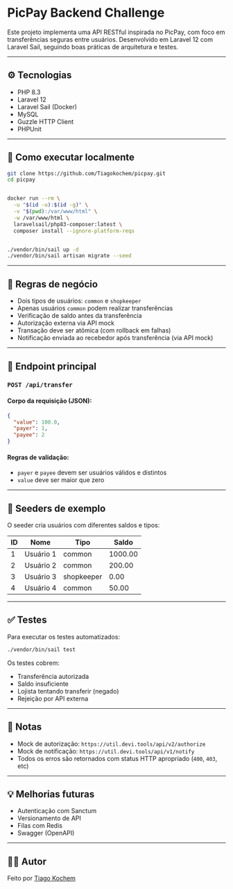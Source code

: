 # PicPay Backend Challenge

Este projeto implementa uma API RESTful inspirada no PicPay, com foco em transferências seguras entre usuários. Desenvolvido em Laravel 12 com Laravel Sail, seguindo boas práticas de arquitetura e testes.

---

## ⚙️ Tecnologias

- PHP 8.3
- Laravel 12
- Laravel Sail (Docker)
- MySQL
- Guzzle HTTP Client
- PHPUnit

---

## 🚀 Como executar localmente

```bash
git clone https://github.com/Tiagokochem/picpay.git
cd picpay


docker run --rm \
  -u "$(id -u):$(id -g)" \
  -v "$(pwd):/var/www/html" \
  -w /var/www/html \
  laravelsail/php83-composer:latest \
  composer install --ignore-platform-reqs


./vendor/bin/sail up -d
./vendor/bin/sail artisan migrate --seed
```

---

## 🔐 Regras de negócio

- Dois tipos de usuários: `common` e `shopkeeper`
- Apenas usuários `common` podem realizar transferências
- Verificação de saldo antes da transferência
- Autorização externa via API mock
- Transação deve ser atômica (com rollback em falhas)
- Notificação enviada ao recebedor após transferência (via API mock)

---

## 📡 Endpoint principal

### `POST /api/transfer`

#### Corpo da requisição (JSON):

```json
{
  "value": 100.0,
  "payer": 1,
  "payee": 2
}
```

#### Regras de validação:
- `payer` e `payee` devem ser usuários válidos e distintos
- `value` deve ser maior que zero

---

## 👥 Seeders de exemplo

O seeder cria usuários com diferentes saldos e tipos:

| ID | Nome        | Tipo        | Saldo   |
|----|-------------|-------------|---------|
| 1  | Usuário 1   | common      | 1000.00 |
| 2  | Usuário 2   | common      | 200.00  |
| 3  | Usuário 3   | shopkeeper  | 0.00    |
| 4  | Usuário 4   | common      | 50.00   |

---

## ✅ Testes

Para executar os testes automatizados:

```bash
./vendor/bin/sail test
```

Os testes cobrem:

- Transferência autorizada
- Saldo insuficiente
- Lojista tentando transferir (negado)
- Rejeição por API externa

---

## 📌 Notas

- Mock de autorização: `https://util.devi.tools/api/v2/authorize`
- Mock de notificação: `https://util.devi.tools/api/v1/notify`
- Todos os erros são retornados com status HTTP apropriado (`400`, `403`, etc)

---

## 💡 Melhorias futuras

- Autenticação com Sanctum
- Versionamento de API
- Filas com Redis
- Swagger (OpenAPI)

---

## 👨‍💻 Autor

Feito por [Tiago Kochem](https://www.linkedin.com/in/tiagokochem)
